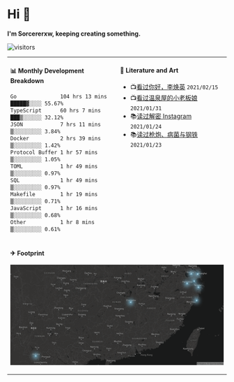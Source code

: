 # Hi 👋

**I'm Sorcererxw, keeping creating something.**

![visitors](https://visitor-badge.glitch.me/badge?page_id=sorcererxw.sorcererx)

<table width="800px">
<tr>
<td valign="top" width="50%">

#### 📊 Monthly Development Breakdown

<!--START_SECTION:waka-->
```text
Go              104 hrs 13 mins █████▓░░░░ 55.67%
TypeScript      60 hrs 7 mins   ███▒░░░░░░ 32.12%
JSON            7 hrs 11 mins   ▒░░░░░░░░░ 3.84%
Docker          2 hrs 39 mins   ▒░░░░░░░░░ 1.42%
Protocol Buffer 1 hr 57 mins    ▒░░░░░░░░░ 1.05%
TOML            1 hr 49 mins    ▒░░░░░░░░░ 0.97%
SQL             1 hr 49 mins    ▒░░░░░░░░░ 0.97%
Makefile        1 hr 19 mins    ▒░░░░░░░░░ 0.71%
JavaScript      1 hr 16 mins    ▒░░░░░░░░░ 0.68%
Other           1 hr 8 mins     ▒░░░░░░░░░ 0.61%
```
<!--END_SECTION:waka-->

<td valign="top" width="50%">

#### 💃 Literature and Art

<!--START_SECTION:douban-->
* 📺[看过你好，李焕英](http://movie.douban.com/subject/34841067/) <code>2021/02/15</code>
* 📺[看过温泉屋的小老板娘](http://movie.douban.com/subject/30205667/) <code>2021/01/31</code>
* 📚[读过解密 Instagram](https://book.douban.com/subject/35252483/) <code>2021/01/24</code>
* 📚[读过枪炮、病菌与钢铁](https://book.douban.com/subject/1813841/) <code>2021/01/23</code>

<!--END_SECTION:douban-->

</td>
</tr>
<tr>
<td colspan="2">

#### ✈ Footprint

![footprint](./footprint.png)

</td>
</tr>
</table>


